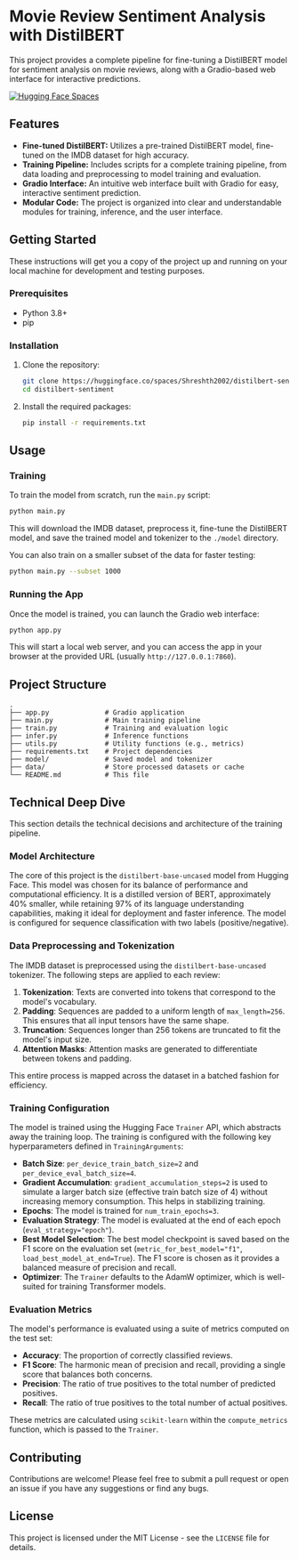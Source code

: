 # Movie Review Sentiment Analysis with DistilBERT

This project provides a complete pipeline for fine-tuning a DistilBERT model for sentiment analysis on movie reviews, along with a Gradio-based web interface for interactive predictions.

[![Hugging Face Spaces](https://img.shields.io/badge/%F0%9F%A4%97%20Hugging%20Face-Spaces-blue)](https://huggingface.co/spaces/Shreshth2002/distilbert-sentiment)

## Features

*   **Fine-tuned DistilBERT:** Utilizes a pre-trained DistilBERT model, fine-tuned on the IMDB dataset for high accuracy.
*   **Training Pipeline:** Includes scripts for a complete training pipeline, from data loading and preprocessing to model training and evaluation.
*   **Gradio Interface:** An intuitive web interface built with Gradio for easy, interactive sentiment prediction.
*   **Modular Code:** The project is organized into clear and understandable modules for training, inference, and the user interface.

## Getting Started

These instructions will get you a copy of the project up and running on your local machine for development and testing purposes.

### Prerequisites

*   Python 3.8+
*   pip

### Installation

1.  Clone the repository:
    ```bash
    git clone https://huggingface.co/spaces/Shreshth2002/distilbert-sentiment
    cd distilbert-sentiment
    ```

2.  Install the required packages:
    ```bash
    pip install -r requirements.txt
    ```

## Usage

### Training

To train the model from scratch, run the `main.py` script:

```bash
python main.py
```

This will download the IMDB dataset, preprocess it, fine-tune the DistilBERT model, and save the trained model and tokenizer to the `./model` directory.

You can also train on a smaller subset of the data for faster testing:

```bash
python main.py --subset 1000
```

### Running the App

Once the model is trained, you can launch the Gradio web interface:

```bash
python app.py
```

This will start a local web server, and you can access the app in your browser at the provided URL (usually `http://127.0.0.1:7860`).

## Project Structure

```
.
├── app.py              # Gradio application
├── main.py             # Main training pipeline
├── train.py            # Training and evaluation logic
├── infer.py            # Inference functions
├── utils.py            # Utility functions (e.g., metrics)
├── requirements.txt    # Project dependencies
├── model/              # Saved model and tokenizer
├── data/               # Store processed datasets or cache
└── README.md           # This file
```

## Technical Deep Dive

This section details the technical decisions and architecture of the training pipeline.

### Model Architecture

The core of this project is the `distilbert-base-uncased` model from Hugging Face. This model was chosen for its balance of performance and computational efficiency. It is a distilled version of BERT, approximately 40% smaller, while retaining 97% of its language understanding capabilities, making it ideal for deployment and faster inference. The model is configured for sequence classification with two labels (positive/negative).

### Data Preprocessing and Tokenization

The IMDB dataset is preprocessed using the `distilbert-base-uncased` tokenizer. The following steps are applied to each review:

1.  **Tokenization**: Texts are converted into tokens that correspond to the model's vocabulary.
2.  **Padding**: Sequences are padded to a uniform length of `max_length=256`. This ensures that all input tensors have the same shape.
3.  **Truncation**: Sequences longer than 256 tokens are truncated to fit the model's input size.
4.  **Attention Masks**: Attention masks are generated to differentiate between tokens and padding.

This entire process is mapped across the dataset in a batched fashion for efficiency.

### Training Configuration

The model is trained using the Hugging Face `Trainer` API, which abstracts away the training loop. The training is configured with the following key hyperparameters defined in `TrainingArguments`:

*   **Batch Size**: `per_device_train_batch_size=2` and `per_device_eval_batch_size=4`.
*   **Gradient Accumulation**: `gradient_accumulation_steps=2` is used to simulate a larger batch size (effective train batch size of 4) without increasing memory consumption. This helps in stabilizing training.
*   **Epochs**: The model is trained for `num_train_epochs=3`.
*   **Evaluation Strategy**: The model is evaluated at the end of each epoch (`eval_strategy="epoch"`).
*   **Best Model Selection**: The best model checkpoint is saved based on the F1 score on the evaluation set (`metric_for_best_model="f1"`, `load_best_model_at_end=True`). The F1 score is chosen as it provides a balanced measure of precision and recall.
*   **Optimizer**: The `Trainer` defaults to the AdamW optimizer, which is well-suited for training Transformer models.

### Evaluation Metrics

The model's performance is evaluated using a suite of metrics computed on the test set:

*   **Accuracy**: The proportion of correctly classified reviews.
*   **F1 Score**: The harmonic mean of precision and recall, providing a single score that balances both concerns.
*   **Precision**: The ratio of true positives to the total number of predicted positives.
*   **Recall**: The ratio of true positives to the total number of actual positives.

These metrics are calculated using `scikit-learn` within the `compute_metrics` function, which is passed to the `Trainer`.


## Contributing

Contributions are welcome! Please feel free to submit a pull request or open an issue if you have any suggestions or find any bugs.

## License

This project is licensed under the MIT License - see the `LICENSE` file for details.
